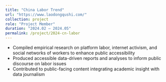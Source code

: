 ```yaml
---
title: "China Labor Trend"
url: "https://www.laodongqushi.com/"
collection: project
role: "Project Member"
duration: "2024.02 – 2024.05"
permalink: /project/2024-cn-labor
---
```


- Compiled empirical research on platform labor, internet activism, and social networks of workers to enhance public accessibility  
- Produced accessible data-driven reports and analyses to inform public discourse on labor issues  
- Contributed to public-facing content integrating academic insight with data journalism
